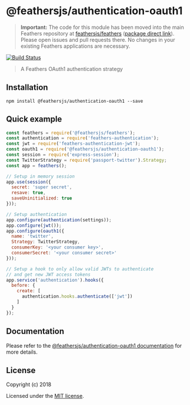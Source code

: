 # @feathersjs/authentication-oauth1

> __Important:__ The code for this module has been moved into the main Feathers repository at [feathersjs/feathers](https://github.com/feathersjs/feathers) ([package direct link](https://github.com/feathersjs/feathers/tree/master/packages/authentication-oauth1)). Please open issues and pull requests there. No changes in your existing Feathers applications are necessary.

[![Build Status](https://travis-ci.org/feathersjs/authentication-oauth1.png?branch=master)](https://travis-ci.org/feathersjs/authentication-oauth1)

> A Feathers OAuth1 authentication strategy

## Installation

```
npm install @feathersjs/authentication-oauth1 --save
```

## Quick example

```js
const feathers = require('@feathersjs/feathers');
const authentication = require('feathers-authentication');
const jwt = require('feathers-authentication-jwt');
const oauth1 = require('@feathersjs/authentication-oauth1');
const session = require('express-session');
const TwitterStrategy = require('passport-twitter').Strategy;
const app = feathers();

// Setup in memory session
app.use(session({
  secret: 'super secret',
  resave: true,
  saveUninitialized: true
}));

// Setup authentication
app.configure(authentication(settings));
app.configure(jwt());
app.configure(oauth1({
  name: 'twitter',
  Strategy: TwitterStrategy,
  consumerKey: '<your consumer key>',
  consumerSecret: '<your consumer secret>'
}));

// Setup a hook to only allow valid JWTs to authenticate
// and get new JWT access tokens
app.service('authentication').hooks({
  before: {
    create: [
      authentication.hooks.authenticate(['jwt'])
    ]
  }
});
```

## Documentation

Please refer to the [@feathersjs/authentication-oauth1 documentation](http://docs.feathersjs.com/) for more details.

## License

Copyright (c) 2018

Licensed under the [MIT license](LICENSE).
